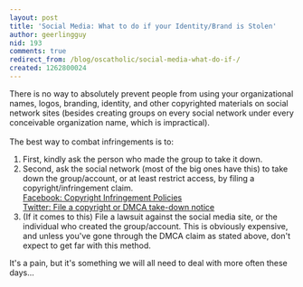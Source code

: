 ```yaml
---
layout: post
title: 'Social Media: What to do if your Identity/Brand is Stolen'
author: geerlingguy
nid: 193
comments: true
redirect_from: /blog/oscatholic/social-media-what-do-if-/
created: 1262800024
---
```

<p>
	There is no way to absolutely prevent people from using your organizational names, logos, branding, identity, and other copyrighted materials on social network sites (besides creating groups on every social network under every conceivable organization name, which is impractical).<br />
	<br />
	The best way to combat infringements is to:</p>
<ol>
	<li>
		First, kindly ask the person who made the group to take it down.</li>
	<li>
		Second, ask the social network (most of the big ones have this) to take down the group/account, or at least restrict access, by filing a copyright/infringement claim.<br />
		<a href="http://www.facebook.com/legal/copyright.php">Facebook: Copyright Infringement Policies<br />
		</a><a href="http://help.twitter.com/forums/26257/entries/15795">Twitter: File a copyright or DMCA take-down notice</a></li>
	<li>
		(If it comes to this) File a lawsuit against the social media site, or the individual who created the group/account. This is obviously expensive, and unless you&#39;ve gone through the DMCA claim as stated above, don&#39;t expect to get far with this method.</li>
</ol>
<p>
	It&#39;s a pain, but it&#39;s something we will all need to deal with more often these days...</p>
